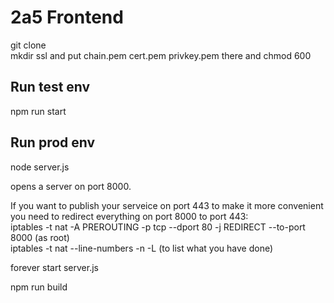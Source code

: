 # 2a5 Frontend

git clone  
mkdir ssl and put chain.pem cert.pem privkey.pem there and chmod 600  

## Run test env
npm run start

## Run prod env
node server.js

opens a server on port 8000.  

If you want to publish your serveice on port 443 to make it more convenient you need to redirect everything on port 8000 to port 443:  
iptables -t nat -A PREROUTING -p tcp --dport 80 -j REDIRECT --to-port 8000 (as root)  
iptables -t nat --line-numbers -n -L (to list what you have done)  
  
forever start server.js  
  
npm run build  
